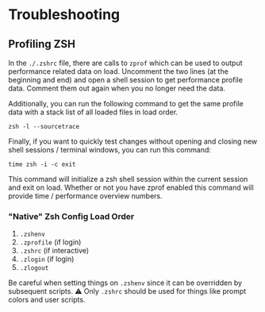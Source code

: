 # Troubleshooting

## Profiling ZSH

In the `./.zshrc` file, there are calls to `zprof` which can be used to output performance related data on load.
Uncomment the two lines (at the beginning and end) and open a shell session to get performance profile data.
Comment them out again when you no longer need the data.

Additionally, you can run the following command to get the same profile data with a stack list of all loaded files in load order.

```shell
zsh -l --sourcetrace
```

Finally, if you want to quickly test changes without opening and closing new shell sessions / terminal windows, you can run this command:

```shell
time zsh -i -c exit
```

This command will initialize a zsh shell session within the current session and exit on load.
Whether or not you have zprof enabled this command will provide time / performance overview numbers.

### "Native" Zsh Config Load Order

1. `.zshenv`
2. `.zprofile` (if login)
3. `.zshrc` (if interactive)
4. `.zlogin` (if login)
5. `.zlogout`

Be careful when setting things on `.zshenv` since it can be overridden by subsequent scripts.
:warning: Only `.zshrc` should be used for things like prompt colors and user scripts.